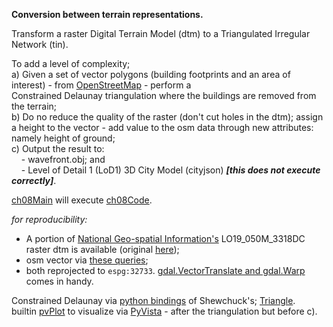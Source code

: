 **Conversion between terrain representations.**

Transform a raster Digital Terrain Model (dtm) to a Triangulated Irregular Network (tin).  

To add a level of complexity;  
    a) Given a set of vector polygons (building footprints and an area of interest) - from [OpenStreetMap](https://wiki.osmfoundation.org/wiki/Main_Page) - perform a  
       Constrained Delaunay triangulation where the buildings are removed from the terrain;  
    b) Do no reduce the quality of the raster (don't cut holes in the dtm); assign a height to the vector - add value to the osm data through new attributes: namely 
       height of ground;  
    c) Output the result to:  
&nbsp;&nbsp;&nbsp;&nbsp;- wavefront.obj; and  
&nbsp;&nbsp;&nbsp;&nbsp;- Level of Detail 1 (LoD1) 3D City Model (cityjson) ***[this does not execute correctly]***.
                      
 [ch08Main](https://github.com/AdrianKriger/terrain101/blob/main/ch08/ch08Main.py) will execute [ch08Code](https://github.com/AdrianKriger/terrain101/blob/main/ch08/ch08Code.py). 
 
 *for reproducibility:*
 - A portion of [National Geo-spatial Information's](http://www.ngi.gov.za/) LO19_050M_3318DC raster dtm is available (original [here](http://www.ngi.gov.za/index.php/online-shop/what-is-itis-portal));
 - osm vector via [these queries](https://github.com/AdrianKriger/osm_LoD1_3Dbuildings/blob/main/osm_lod1_3dbuildingmodel_cput.ipynb);
 - both reprojected to `espg:32733`. [gdal.VectorTranslate and gdal.Warp](https://gdal.org/python/osgeo.gdal-module.html#VectorTranslateOptions) comes in handy.

Constrained Delaunay via [python bindings](https://rufat.be/triangle/) of Shewchuck's; [Triangle](http://www.cs.cmu.edu/~quake/triangle.html).  
builtin [pvPlot](https://github.com/AdrianKriger/terrain101/blob/main/ch08/ch08Code.py#L312) to visualize via [PyVista](https://docs.pyvista.org/) - after the triangulation but before c).

